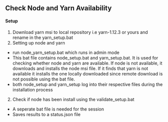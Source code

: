 ## Check Node and Yarn Availability
#### Setup
 1. Download yarn msi to local repository i.e yarn-1.12.3 or yours and rename in the yarn_setup.bat
 2. Setting up node and yarn
   - run node_yarn_setup.bat which runs in admin mode
   - This bat file contains node_setup.bat and yarn_setup.bat. It is used for checking whether node and yarn are available. If node is not available, it downloads and installs the node msi file. If it finds that yarn is not available it installs the one locally downloaded since remote download is not possible using the bat file.
   - both node_setup and yarn_setup log into their respective files during the installation process
 2. Check if node has been install using the validate_setup.bat
   - A seperate bat file is needed for the session
   - Saves results to a status.json file

